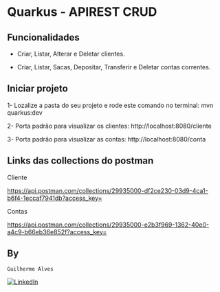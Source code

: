 # Quarkus - APIREST CRUD

## Funcionalidades

- Criar, Listar, Alterar e Deletar clientes.

- Criar, Listar, Sacas, Depositar, Transferir e Deletar contas correntes.

## Iniciar projeto

1- Lozalize a pasta do seu projeto e rode este comando no terminal: mvn quarkus:dev

2- Porta padrão para visualizar os clientes: http://localhost:8080/cliente

3- Porta padrão para visualizar as contas: http://localhost:8080/conta

## Links das collections do postman 

Cliente

https://api.postman.com/collections/29935000-df2ce230-03d9-4ca1-b6f4-1eccaf7941db?access_key=

Contas

https://api.postman.com/collections/29935000-e2b3f969-1362-40e0-a4c9-b66eb36e852f?access_key=

## By
`Guilherme Alves`

[![LinkedIn](https://img.shields.io/badge/LinkedIn-0077B5?style=for-the-badge&logo=linkedin&logoColor=whiteue)](https://www.linkedin.com/in/guilherme-alves-1402i/)





